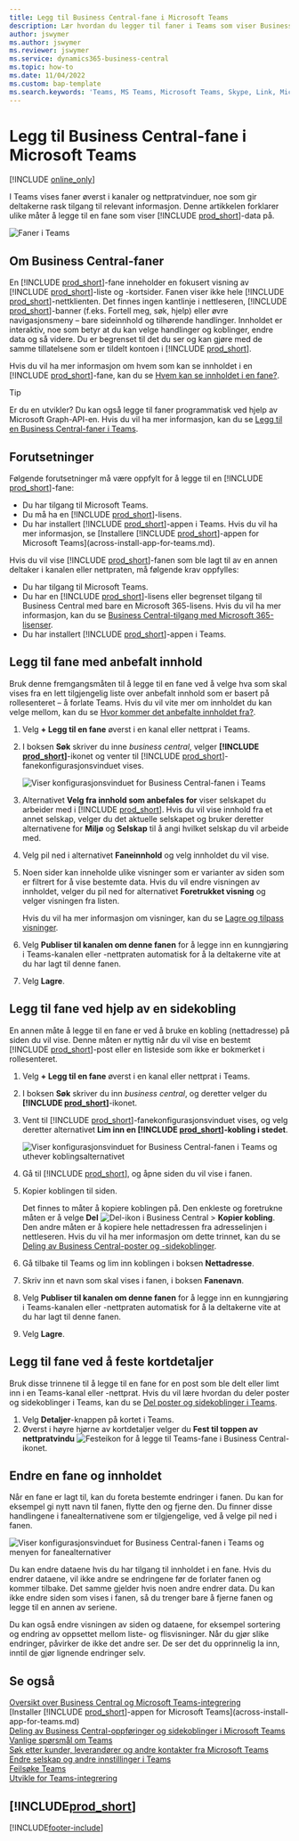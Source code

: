```yaml
---
title: Legg til Business Central-fane i Microsoft Teams
description: Lær hvordan du legger til faner i Teams som viser Business Central-sider.
author: jswymer
ms.author: jswymer
ms.reviewer: jswymer
ms.service: dynamics365-business-central
ms.topic: how-to
ms.date: 11/04/2022
ms.custom: bap-template
ms.search.keywords: 'Teams, MS Teams, Microsoft Teams, Skype, Link, Microsoft 365, collaborate, collaboration, teamwork, share records, tab'
---
```


# <a name="add-business-central-tab-in-microsoft-teams"></a><a name="add-business-central-tab-in-microsoft-teams"></a>Legg til Business Central-fane i Microsoft Teams

[!INCLUDE [online_only](includes/online_only.md)]

I Teams vises faner øverst i kanaler og nettpratvinduer, noe som gir deltakerne rask tilgang til relevant informasjon. Denne artikkelen forklarer ulike måter å legge til en fane som viser [!INCLUDE [prod_short](includes/prod_short.md)]-data på.

![Faner i Teams](media/teams-tabs-border.png)

## <a name="about-business-central-tabs"></a><a name="about-business-central-tabs"></a>Om Business Central-faner

En [!INCLUDE [prod_short](includes/prod_short.md)]-fane inneholder en fokusert visning av [!INCLUDE [prod_short](includes/prod_short.md)]-liste og -kortsider. Fanen viser ikke hele [!INCLUDE [prod_short](includes/prod_short.md)]-nettklienten. Det finnes ingen kantlinje i nettleseren, [!INCLUDE [prod_short](includes/prod_short.md)]-banner (f.eks. Fortell meg, søk, hjelp) eller øvre navigasjonsmeny – bare sideinnhold og tilhørende handlinger. Innholdet er interaktiv, noe som betyr at du kan velge handlinger og koblinger, endre data og så videre. Du er begrenset til det du ser og kan gjøre med de samme tillatelsene som er tildelt kontoen i [!INCLUDE [prod_short](includes/prod_short.md)].

Hvis du vil ha mer informasjon om hvem som kan se innholdet i en [!INCLUDE [prod_short](includes/prod_short.md)]-fane, kan du se [Hvem kan se innholdet i en fane?](/dynamics365/business-central/teams-faq?tabs=tabs#who-can-view).

> [!TIP]
> Er du en utvikler? Du kan også legge til faner programmatisk ved hjelp av Microsoft Graph-API-en. Hvis du vil ha mer informasjon, kan du se [Legg til en Business Central-faner i Teams](/dynamics365/business-central/dev-itpro/developer/devenv-develop-for-teams-tabs).  

## <a name="prerequisites"></a><a name="prerequisites"></a>Forutsetninger

Følgende forutsetninger må være oppfylt for å legge til en [!INCLUDE [prod_short](includes/prod_short.md)]-fane:

- Du har tilgang til Microsoft Teams.
- Du må ha en [!INCLUDE [prod_short](includes/prod_short.md)]-lisens.
- Du har installert [!INCLUDE [prod_short](includes/prod_short.md)]-appen i Teams. Hvis du vil ha mer informasjon, se [Installere [!INCLUDE [prod_short](includes/prod_short.md)]-appen for Microsoft Teams](across-install-app-for-teams.md).

Hvis du vil vise [!INCLUDE [prod_short](includes/prod_short.md)]-fanen som ble lagt til av en annen deltaker i kanalen eller nettpraten, må følgende krav oppfylles:

- Du har tilgang til Microsoft Teams.
- Du har en [!INCLUDE [prod_short](includes/prod_short.md)]-lisens eller begrenset tilgang til Business Central med bare en Microsoft 365-lisens. Hvis du vil ha mer informasjon, kan du se [Business Central-tilgang med Microsoft 365-lisenser](admin-access-with-m365-license.md).
- Du har installert [!INCLUDE [prod_short](includes/prod_short.md)]-appen i Teams.

## <a name="add-tab-using-recommended-content"></a><a name="add-tab-using-recommended-content"></a>Legg til fane med anbefalt innhold

Bruk denne fremgangsmåten til å legge til en fane ved å velge hva som skal vises fra en lett tilgjengelig liste over anbefalt innhold som er basert på rollesenteret – å forlate Teams. Hvis du vil vite mer om innholdet du kan velge mellom, kan du se [Hvor kommer det anbefalte innholdet fra?](/dynamics365/business-central/teams-faq?tabs=tabs#where-does-the-recommended-content-come-from).

1. Velg **+ Legg til en fane** øverst i en kanal eller nettprat i Teams.
2. I boksen **Søk** skriver du inne *business central*, velger **[!INCLUDE [prod_short](includes/prod_short.md)]**-ikonet og venter til [!INCLUDE [prod_short](includes/prod_short.md)]-fanekonfigurasjonsvinduet vises.

   ![Viser konfigurasjonsvinduet for Business Central-fanen i Teams](media/teams-bc-tab-config-window.png)

3. Alternativet **Velg fra innhold som anbefales for** viser selskapet du arbeider med i [!INCLUDE [prod_short](includes/prod_short.md)]. Hvis du vil vise innhold fra et annet selskap, velger du det aktuelle selskapet og bruker deretter alternativene for **Miljø** og **Selskap** til å angi hvilket selskap du vil arbeide med.
4. Velg pil ned i alternativet **Faneinnhold** og velg innholdet du vil vise.

   <!-- The list shows all pages that are bookmarked on your role center in [!INCLUDE [prod_short](includes/prod_short.md)]. To learn more about the content that you can choose from, see [Where does the recommended content come from?](teams-faq.md#recommended-content).-->
5. Noen sider kan inneholde ulike visninger som er varianter av siden som er filtrert for å vise bestemte data. Hvis du vil endre visningen av innholdet, velger du pil ned for alternativet **Foretrukket visning** og velger visningen fra listen.

   Hvis du vil ha mer informasjon om visninger, kan du se [Lagre og tilpass visninger](ui-views.md).
6. Velg **Publiser til kanalen om denne fanen** for å legge inn en kunngjøring i Teams-kanalen eller -nettpraten automatisk for å la deltakerne vite at du har lagt til denne fanen.
7. Velg **Lagre**.

## <a name="add-tab-using-a-page-link"></a><a name="add-tab-using-a-page-link"></a>Legg til fane ved hjelp av en sidekobling

En annen måte å legge til en fane er ved å bruke en kobling (nettadresse) på siden du vil vise. Denne måten er nyttig når du vil vise en bestemt [!INCLUDE [prod_short](includes/prod_short.md)]-post eller en listeside som ikke er bokmerket i rollesenteret.

1. Velg **+ Legg til en fane** øverst i en kanal eller nettprat i Teams.
2. I boksen **Søk** skriver du inn *business central*, og deretter velger du **[!INCLUDE [prod_short](includes/prod_short.md)]**-ikonet.
3. Vent til [!INCLUDE [prod_short](includes/prod_short.md)]-fanekonfigurasjonsvinduet vises, og velg deretter alternativet **Lim inn en [!INCLUDE [prod_short](includes/prod_short.md)]-kobling i stedet**.

   ![Viser konfigurasjonsvinduet for Business Central-fanen i Teams og uthever koblingsalternativet](media/teams-bc-tab-config-window-page-link.png)
4. Gå til [!INCLUDE [prod_short](includes/prod_short.md)], og åpne siden du vil vise i fanen.
5. Kopier koblingen til siden.

   Det finnes to måter å kopiere koblingen på. Den enkleste og foretrukne måten er å velge **Del** ![Del-ikon i Business Central](media/share-icon.png) > **Kopier kobling**. Den andre måten er å kopiere hele nettadressen fra adresselinjen i nettleseren. Hvis du vil ha mer informasjon om dette trinnet, kan du se [Deling av Business Central-poster og -sidekoblinger](across-working-with-teams.md).

6. Gå tilbake til Teams og lim inn koblingen i boksen **Nettadresse**.
7. Skriv inn et navn som skal vises i fanen, i boksen **Fanenavn**.
8. Velg **Publiser til kanalen om denne fanen** for å legge inn en kunngjøring i Teams-kanalen eller -nettpraten automatisk for å la deltakerne vite at du har lagt til denne fanen.
9. Velg **Lagre**.

## <a name="add-tab-by-pinning-card-details"></a><a name="add-tab-by-pinning-card-details"></a>Legg til fane ved å feste kortdetaljer

Bruk disse trinnene til å legge til en fane for en post som ble delt eller limt inn i en Teams-kanal eller -nettprat. Hvis du vil lære hvordan du deler poster og sidekoblinger i Teams, kan du se [Del poster og sidekoblinger i Teams](across-working-with-teams.md).

1. Velg **Detaljer**-knappen på kortet i Teams.
2. Øverst i høyre hjørne av kortdetaljer velger du **Fest til toppen av nettpratvindu** ![Festeikon for å legge til Teams-fane i Business Central](media/pin-teams.png)-ikonet.

## <a name="change-a-tab-and-its-content"></a><a name="change-a-tab-and-its-content"></a>Endre en fane og innholdet

Når en fane er lagt til, kan du foreta bestemte endringer i fanen. Du kan for eksempel gi nytt navn til fanen, flytte den og fjerne den. Du finner disse handlingene i fanealternativene som er tilgjengelige, ved å velge pil ned i fanen.

![Viser konfigurasjonsvinduet for Business Central-fanen i Teams og menyen for fanealternativer](media/teams-bc-tab-config-window-options.png)

Du kan endre dataene hvis du har tilgang til innholdet i en fane. Hvis du endrer dataene, vil ikke andre se endringene før de forlater fanen og kommer tilbake. Det samme gjelder hvis noen andre endrer data. Du kan ikke endre siden som vises i fanen, så du trenger bare å fjerne fanen og legge til en annen av seriene.

Du kan også endre visningen av siden og dataene, for eksempel sortering og endring av oppsettet mellom liste- og flisvisninger. Når du gjør slike endringer, påvirker de ikke det andre ser. De ser det du opprinnelig la inn, inntil de gjør lignende endringer selv.

## <a name="see-also"></a><a name="see-also"></a>Se også

[Oversikt over Business Central og Microsoft Teams-integrering](across-teams-overview.md)  
[Installer [!INCLUDE [prod_short](includes/prod_short.md)]-appen for Microsoft Teams](across-install-app-for-teams.md)  
[Deling av Business Central-oppføringer og sidekoblinger i Microsoft Teams](across-working-with-teams.md)
[Vanlige spørsmål om Teams](teams-faq.md)  
[Søk etter kunder, leverandører og andre kontakter fra Microsoft Teams](across-search-contacts-teams.md)  
[Endre selskap og andre innstillinger i Teams](across-teams-settings.md)  
[Feilsøke Teams](admin-teams-troubleshooting.md)  
[Utvikle for Teams-integrering](/dynamics365/business-central/dev-itpro/developer/devenv-develop-for-teams)  

## [!INCLUDE[prod_short](includes/free_trial_md.md)]

[!INCLUDE[footer-include](includes/footer-banner.md)]
